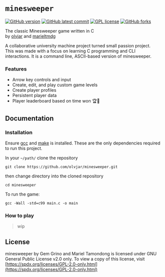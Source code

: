 # `minesweeper`

[![GitHub version](https://badge.fury.io/gh/olvjar%2Fminesweeper.svg)](https://github.com/olvjar/minesweeper) [![GitHub latest commit](https://badgen.net/github/last-commit/olvjar/minesweeper)](https://github.com/olvjar/minesweeper/commit) [![GPL license](https://img.shields.io/badge/License-GPLv2.0-blue.svg)](https://spdx.org/licenses/GPL-2.0-only.html) [![GitHub forks](https://img.shields.io/github/forks/olvjar/minesweeper.svg?style=social&label=Fork&maxAge=2592000)](https://github.com/olvjar/minesweeper)

The classic Minesweeper game written in C  
by [olvjar](https://github.com/olvjar) and [marieltmdg](https://github.com/marieltmdg)

A collaborative university machine project turned small passion project. This was made with a focus on learning C programming and CLI interactions. It is a command line, ASCII-based version of minesweeper.

### Features

- Arrow key controls and input
- Create, edit, and play custom game levels
- Create player profiles
- Persistent player data
- Player leaderboard based on time won 🏆🎉

## Documentation

### Installation

Ensure [gcc]() and [make]() is installed. These are the only dependencies required to run this project.

In your `~/path/` clone the repository

```
git clone https://github.com/olvjar/minesweeper.git
```

then change directory into the cloned repository

```
cd minesweeper
```

To run the game:

```
gcc -Wall -std=c99 main.c -o main
```

### How to play

> wip

## License

minesweeper by Gem Grino and Mariel Tamondong is licensed under GNU General Public License v2.0 only. To view a copy of this license, visit [https://spdx.org/licenses/GPL-2.0-only.html](https://spdx.org/licenses/GPL-2.0-only.html)
